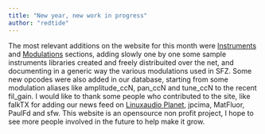 ```yaml
---
title: "New year, new work in progress"
author: "redtide"
---
```

The most relevant additions on the website for this month were [Instruments]
and [Modulations] sections, adding slowly one by one some sample instruments
libraries created and freely distribuited over the net, and documenting in a
generic way the various modulations used in SFZ.
Some new opcodes were also added in our database, starting from some modulation
aliases like amplitude_ccN, pan_ccN and tune_ccN to the recent fil_gain.
I would like to thank some people who contributed to the site, like falkTX
for adding our news feed on [Linuxaudio Planet], jpcima, MatFluor, PaulFd and sfw.
This website is an opensource non profit project, I hope to see more people
involved in the future to help make it grow.

[Instruments]:       /software/instruments
[Modulations]:       /modulations/
[Linuxaudio Planet]: https://planet.linuxaudio.org/
